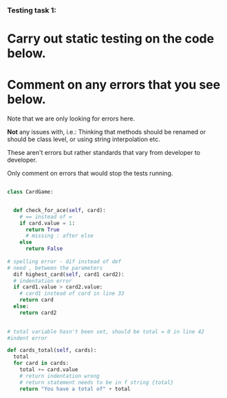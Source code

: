 ### Testing task 1:

# Carry out static testing on the code below.
# Comment on any errors that you see below.

Note that we are only looking for errors here.

**Not** any issues with, i.e.: 
Thinking that methods should be renamed or should be class level, or using string interpolation etc. 

These aren't errors but rather standards that vary from developer to developer. 

Only comment on errors that would stop the tests running.

```python

class CardGame:


  def check_for_ace(self, card):
    # == instead of =
    if card.value = 1:
      return True
      # missing : after else 
    else
      return False
   
# spelling error - dif instead of def
# need , between the parameters
  dif highest_card(self, card1 card2):
  # indentation error
  if card1.value > card2.value:
    # card1 instead of card in line 33
    return card
  else:
    return card2
  

# total variable hasn't been set, should be total = 0 in line 42
#indent error

def cards_total(self, cards):
  total
  for card in cards:
    total += card.value
    # return indentation wrong 
    # return statement needs to be in f string {total}
    return "You have a total of" + total
  
```
